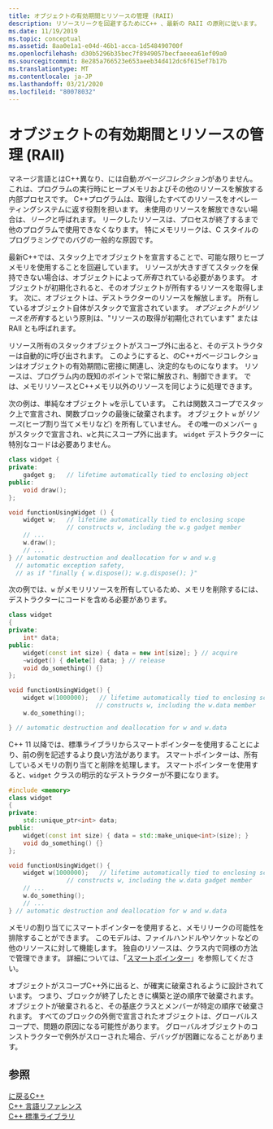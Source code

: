 ```yaml
---
title: オブジェクトの有効期間とリソースの管理 (RAII)
description: リソースリークを回避するためにC++ 、最新の RAII の原則に従います。
ms.date: 11/19/2019
ms.topic: conceptual
ms.assetid: 8aa0e1a1-e04d-46b1-acca-1d548490700f
ms.openlocfilehash: d30b5296b35bec7f8949057becfaeeea61ef09a0
ms.sourcegitcommit: 8e285a766523e653aeeb34d412dc6f615ef7b17b
ms.translationtype: MT
ms.contentlocale: ja-JP
ms.lasthandoff: 03/21/2020
ms.locfileid: "80078032"
---
```

# <a name="object-lifetime-and-resource-management-raii"></a>オブジェクトの有効期間とリソースの管理 (RAII)

マネージ言語とはC++異なり、には自動*ガベージコレクション*がありません。 これは、プログラムの実行時にヒープメモリおよびその他のリソースを解放する内部プロセスです。 C++プログラムは、取得したすべてのリソースをオペレーティングシステムに返す役割を担います。 未使用のリソースを解放できない場合は、*リーク*と呼ばれます。 リークしたリソースは、プロセスが終了するまで他のプログラムで使用できなくなります。 特にメモリリークは、C スタイルのプログラミングでのバグの一般的な原因です。

最新C++では、スタック上でオブジェクトを宣言することで、可能な限りヒープメモリを使用することを回避しています。 リソースが大きすぎてスタックを保持できない場合は、オブジェクトによって*所有*されている必要があります。 オブジェクトが初期化されると、そのオブジェクトが所有するリソースを取得します。 次に、オブジェクトは、デストラクターのリソースを解放します。 所有しているオブジェクト自体がスタックで宣言されています。 *オブジェクトがリソースを所有*するという原則は、"リソースの取得が初期化されています" または RAII とも呼ばれます。

リソース所有のスタックオブジェクトがスコープ外に出ると、そのデストラクターは自動的に呼び出されます。 このようにすると、のC++ガベージコレクションはオブジェクトの有効期間に密接に関連し、決定的なものになります。 リソースは、プログラム内の既知のポイントで常に解放され、制御できます。 では、メモリリソースとC++メモリ以外のリソースを同じように処理できます。

次の例は、単純なオブジェクト `w`を示しています。 これは関数スコープでスタック上で宣言され、関数ブロックの最後に破棄されます。 オブジェクト `w` が*リソース*(ヒープ割り当てメモリなど) を所有していません。 その唯一のメンバー `g` がスタックで宣言され、`w`と共にスコープ外に出ます。 `widget` デストラクターに特別なコードは必要ありません。

```cpp
class widget {
private:
    gadget g;   // lifetime automatically tied to enclosing object
public:
    void draw();
};

void functionUsingWidget () {
    widget w;   // lifetime automatically tied to enclosing scope
                // constructs w, including the w.g gadget member
    // ...
    w.draw();
    // ...
} // automatic destruction and deallocation for w and w.g
  // automatic exception safety,
  // as if "finally { w.dispose(); w.g.dispose(); }"
```

次の例では、`w` がメモリリソースを所有しているため、メモリを削除するには、デストラクターにコードを含める必要があります。

```cpp
class widget
{
private:
    int* data;
public:
    widget(const int size) { data = new int[size]; } // acquire
    ~widget() { delete[] data; } // release
    void do_something() {}
};

void functionUsingWidget() {
    widget w(1000000);   // lifetime automatically tied to enclosing scope
                        // constructs w, including the w.data member
    w.do_something();

} // automatic destruction and deallocation for w and w.data

```

C++ 11 以降では、標準ライブラリからスマートポインターを使用することにより、前の例を記述するより良い方法があります。 スマートポインターは、所有しているメモリの割り当てと削除を処理します。 スマートポインターを使用すると、`widget` クラスの明示的なデストラクターが不要になります。

```cpp
#include <memory>
class widget
{
private:
    std::unique_ptr<int> data;
public:
    widget(const int size) { data = std::make_unique<int>(size); }
    void do_something() {}
};

void functionUsingWidget() {
    widget w(1000000);   // lifetime automatically tied to enclosing scope
                // constructs w, including the w.data gadget member
    // ...
    w.do_something();
    // ...
} // automatic destruction and deallocation for w and w.data

```

メモリの割り当てにスマートポインターを使用すると、メモリリークの可能性を排除することができます。 このモデルは、ファイルハンドルやソケットなどの他のリソースに対して機能します。 独自のリソースは、クラス内で同様の方法で管理できます。 詳細については、「[スマートポインター](smart-pointers-modern-cpp.md)」を参照してください。

オブジェクトがスコープC++外に出ると、が確実に破棄されるように設計されています。 つまり、ブロックが終了したときに構築と逆の順序で破棄されます。 オブジェクトが破棄されると、その基底クラスとメンバーが特定の順序で破棄されます。 すべてのブロックの外側で宣言されたオブジェクトは、グローバルスコープで、問題の原因になる可能性があります。 グローバルオブジェクトのコンストラクターで例外がスローされた場合、デバッグが困難になることがあります。

## <a name="see-also"></a>参照

[に戻るC++](../cpp/welcome-back-to-cpp-modern-cpp.md)<br/>
[C++ 言語リファレンス](../cpp/cpp-language-reference.md)<br/>
[C++ 標準ライブラリ](../standard-library/cpp-standard-library-reference.md)
